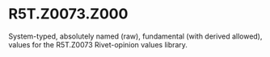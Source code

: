 # R5T.Z0073.Z000
System-typed, absolutely named (raw), fundamental (with derived allowed), values for the R5T.Z0073 Rivet-opinion values library.